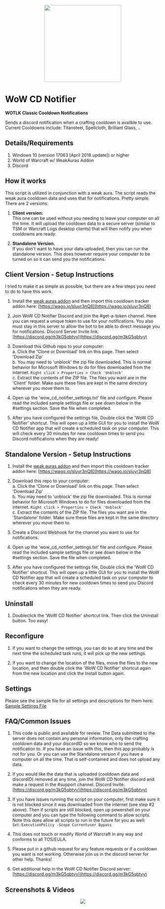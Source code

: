 <p align="center">
<img align="center" src="https://raw.githubusercontent.com/ninthwalker/github/main/img/wowcdnotifier/wotlk_icon.png" width="250"></p>

# WoW CD Notifier
**WOTLK Classic Cooldown Notifications**  

Sends a discord notification when a crafting cooldown is availble to use.  
Current Cooldowns include: Titansteel, Spellcloth, Brilliant Glass, ..  

## Details/Requirements
1. Windows 10 (version 17063 [April 2018 update]) or higher
2. World of Warcraft w/ WeakAuras Addon
3. Discord

## How it works
This script is utilized in conjunction with a weak aura. The script reads the weak aura cooldown data and uses that for notifications. Pretty simple.
There are 2 versions:  

1. **Client version:**  
This one can be used without you needing to leave your computer on all the time. It will upload the cooldown data to a secure server (similar to TSM or Warcraft Logs desktop clients) that will then notify you when cooldowns are ready.  

2. **Standalone Version.**  
If you don't want to have your data uploaded, then you can run the standalone version. This does however require your computer to be turned on so it can send you the notifications.

## Client Version - Setup Instructions  

I tried to make it as simple as possible, but there are a few steps you need to do to have this work.  

1. Install the [weak auras addon](https://www.curseforge.com/wow/addons/weakauras-2) and then import this cooldown tracker addon here: [https://wago.io/sluyr3nQ8](https://wago.io/sluyr3nQ8)  

2. Join WoW CD Notifier Discord and join the #get-a-token channel. Here you can request a unique token to use for your notifications. You also must stay in this server to allow the bot to be able to direct message you for notifications.
Discord Server Invite link: [https://discord.gg/m3kG5qbtvy](https://discord.gg/m3kG5qbtvy)   

3. Download this Github repo to your computer:  
  a. Click the 'Clone or Download' link on this page. Then select 'Download Zip'  
  b. You may need to 'unblock' the zip file downloaded. This is normal behavior for Microsoft Windows to do for files downloaded from the internet. `Right click > Properties > Check 'Unblock'`  
  c. Extract the contents of the ZIP file. The files you want are in the 'Client' folder. Make sure these files are kept in the same directory wherever you move them to.  

4. Open up the 'wow_cd_notifier_settings.txt' file and configure. Please read the included sample settings file or see down below in the #settings section. Save the file when completed.  

5. After you have configured the settings file, Double click the 'WoW CD Notifier' shortcut. This will open up a little GUI for you to install the WoW CD Notifier app that will create a scheduled task on your computer. This will check every 30 minutes for new cooldown times to send you Discord notifications when they are ready!  

## Standalone Version - Setup Instructions  

1. Install the [weak auras addon](https://www.curseforge.com/wow/addons/weakauras-2) and then import this cooldown tracker addon here: [https://wago.io/sluyr3nQ8](https://wago.io/sluyr3nQ8)  

2. Download this repo to your computer:  
  a. Click the 'Clone or Download' link on this page. Then select 'Download Zip'  
  b. You may need to 'unblock' the zip file downloaded. This is normal behavior for Microsoft Windows to do for files downloaded from the internet. `Right click > Properties > Check 'Unblock'`  
  c. Extract the contents of the ZIP file. The files you want are in the 'Standalone' folder. Make sure these files are kept in the same directory wherever you move them to.   
  
3. Create a Discord Webhook for the channel you want to use for notifications.  

4. Open up the 'wow_cd_notifier_settings.txt' file and configure. Please read the included sample settings file or see down below in the #settings section. Save the file when completed.   

5. After you have configured the settings file, Double click the 'WoW CD Notifier' shortcut. This will open up a little GUI for you to install the WoW CD Notifier app that will create a scheduled task on your computer to check every 30 minutes for new cooldown times to send you Discord notifications when they are ready.  

## Uninstall  

1. Doubleclick the 'WoW CD Notifier' shortcut link. Then click the Uninstall button. Too easy!

## Reconfigure

1. If you want to change the settings, you can do so at any time and the next time the scheduled task runs, it will pick up the new settings.  

2. If you want to change the location of the files, move the files to the new location, and then double click the 'WoW CD Notifier' shortcut again from the new location and click the Install button again.


## Settings

Please see the sample file for all settings and descriptions for them here: [Sample Settings File](https://github.com/ninthwalker/WoWCDNotifier/blob/main/client/wow_cd_notifier_settings_sample.txt)  

## FAQ/Common Issues  

1. This code is public and available for review. The Data submitted to the server does not contain any personal information, only the crafting cooldown data and your discordID so we know who to send the notification to. If you have an issue with this, then this app probably is not for you. Or you can use the Standalone version if you have a computer on all the time. That is self-contained and does not upload any data.  

2. If you would like the data that is uploaded (cooldown data and discordID) removed at any time, join the WoW CD Notifier discord and make a request in the #support channel. Discord Invite: [https://discord.gg/m3kG5qbtvy](https://discord.gg/m3kG5qbtvy)  

3. If you have issues running the script on your computer, first make sure it is not blocked since it was downloaded from the internet (see step #2 above). Then if scripts are still blocked, open up powershell on your computer and you can type the following command to allow scripts. Note this does allow all scripts to run in the future for you as well:  
`Set-ExecutionPolicy -Scope Currentuser Bypass`  
 
4. This does not touch or modify World of Warcraft in any way and conforms to all TOS/EULA.  

5. Please put in a github request for any feature requests or if a cooldown you want is not working. Otherwise join us in the discord server for other help. Thanks!  

6. Get additional help in the WoW CD Notifier Discord server: [https://discord.gg/m3kG5qbtvy](https://discord.gg/m3kG5qbtvy)  

## Screenshots & Videos  
<p align="center">
<img align="center" src="https://raw.githubusercontent.com/ninthwalker/github/main/img/wowcdnotifier/wow_cd_notifier_github_img1.png"></p>
